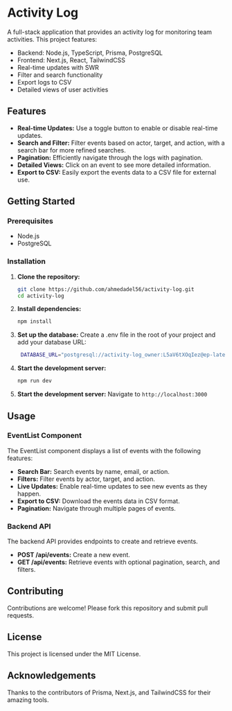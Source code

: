 # Activity Log

A full-stack application that provides an activity log for monitoring team activities. This project features:

- Backend: Node.js, TypeScript, Prisma, PostgreSQL
- Frontend: Next.js, React, TailwindCSS
- Real-time updates with SWR
- Filter and search functionality
- Export logs to CSV
- Detailed views of user activities

## Features

- **Real-time Updates:** Use a toggle button to enable or disable real-time updates.
- **Search and Filter:** Filter events based on actor, target, and action, with a search bar for more refined searches.
- **Pagination:** Efficiently navigate through the logs with pagination.
- **Detailed Views:** Click on an event to see more detailed information.
- **Export to CSV:** Easily export the events data to a CSV file for external use.

## Getting Started

### Prerequisites

- Node.js
- PostgreSQL

### Installation

1. **Clone the repository:**
   ```bash
   git clone https://github.com/ahmedadel56/activity-log.git
   cd activity-log

2. **Install dependencies:**
   ```bash
   npm install

3. **Set up the database:**
   Create a .env file in the root of your project and add your database URL:
   ```bash
    DATABASE_URL="postgresql://activity-log_owner:L5aV6tXOqIez@ep-late-glitter-a40m669e.us-east-1.aws.neon.tech/activity-log?sslmode=require"

4. **Start the development server:**
   ```bash
   npm run dev


5. **Start the development server:**
    Navigate to `http://localhost:3000`

## Usage

### EventList Component

The EventList component displays a list of events with the following features:

- **Search Bar:** Search events by name, email, or action.
- **Filters:** Filter events by actor, target, and action.
- **Live Updates:** Enable real-time updates to see new events as they happen.
- **Export to CSV:** Download the events data in CSV format.
- **Pagination:** Navigate through multiple pages of events.

### Backend API

The backend API provides endpoints to create and retrieve events.

- **POST /api/events:** Create a new event.
- **GET /api/events:** Retrieve events with optional pagination, search, and filters.

## Contributing

Contributions are welcome! Please fork this repository and submit pull requests.

## License

This project is licensed under the MIT License.

## Acknowledgements

Thanks to the contributors of Prisma, Next.js, and TailwindCSS for their amazing tools.
